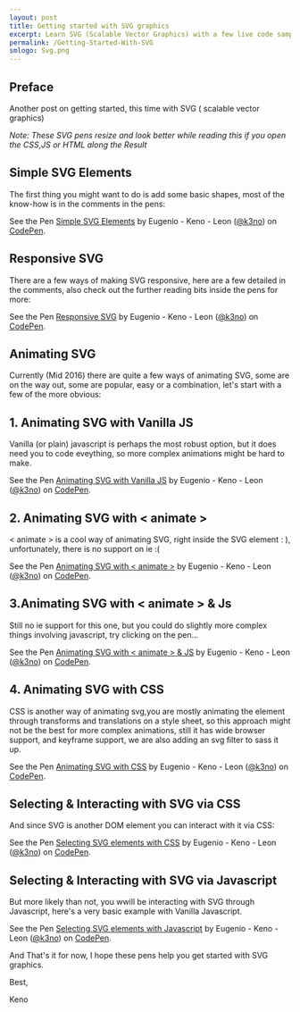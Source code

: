 ```yaml
---
layout: post
title: Getting started with SVG graphics
excerpt: Learn SVG (Scalable Vector Graphics) with a few live code samples.
permalink: /Getting-Started-With-SVG
smlogo: Svg.png
---
```


<h2><b>Preface</b></h2>

Another post on getting started, this time with SVG ( scalable vector graphics)


*Note: These SVG pens resize and look better while reading this if you open the CSS,JS or HTML along the Result*


<h2><b>Simple SVG Elements</b></h2>

The first thing you might want to do is add some basic shapes, most of the know-how is in the comments in the pens:

<p data-height="440" data-theme-id="0" data-slug-hash="WxGBaK" data-default-tab="html,result" data-user="k3no" data-embed-version="2" class="codepen">See the Pen <a href="http://codepen.io/k3no/pen/WxGBaK/">Simple SVG Elements</a> by Eugenio - Keno -  Leon (<a href="http://codepen.io/k3no">@k3no</a>) on <a href="http://codepen.io">CodePen</a>.</p>
<script async src="//assets.codepen.io/assets/embed/ei.js"></script>

<h2><b>Responsive SVG</b></h2>

There are a few ways of making SVG responsive, here are a few detailed in the comments, also check out the further reading bits inside the pens for more:

<p data-height="440" data-theme-id="0" data-slug-hash="MebJvW" data-default-tab="html,result" data-user="k3no" data-embed-version="2" class="codepen">See the Pen <a href="http://codepen.io/k3no/pen/MebJvW/">Responsive SVG</a> by Eugenio - Keno -  Leon (<a href="http://codepen.io/k3no">@k3no</a>) on <a href="http://codepen.io">CodePen</a>.</p>
<script async src="//assets.codepen.io/assets/embed/ei.js"></script>


<h2><b>Animating SVG</b></h2>

Currently (Mid 2016) there are quite a few ways of animating SVG, some are on the way out, some are popular, easy or a combination, let's start with a few of the more obvious:

<h2><b>1. Animating SVG with Vanilla JS</b></h2>

Vanilla (or plain) javascript is perhaps the most robust option, but it does need you to code eveything, so more complex animations might be hard to make.

<p data-height="440" data-theme-id="0" data-slug-hash="beBmeq" data-default-tab="js,result" data-user="k3no" data-embed-version="2" class="codepen">See the Pen <a href="http://codepen.io/k3no/pen/beBmeq/">Animating SVG with Vanilla JS</a> by Eugenio - Keno -  Leon (<a href="http://codepen.io/k3no">@k3no</a>) on <a href="http://codepen.io">CodePen</a>.</p>
<script async src="//assets.codepen.io/assets/embed/ei.js"></script>


<h2><b>2. Animating SVG with &lt; animate &gt; </b></h2>

&lt; animate &gt; is a cool way of animating SVG, right inside the SVG element : ), unfortunately, there is no support on ie :(

  <p data-height="440" data-theme-id="0" data-slug-hash="vKyVby" data-default-tab="html,result" data-user="k3no" data-embed-version="2" class="codepen">See the Pen <a href="http://codepen.io/k3no/pen/vKyVby/">Animating SVG with < animate ></a> by Eugenio - Keno -  Leon (<a href="http://codepen.io/k3no">@k3no</a>) on <a href="http://codepen.io">CodePen</a>.</p>
  <script async src="//assets.codepen.io/assets/embed/ei.js"></script>

<h2><b>3.Animating SVG with &lt; animate &gt; & Js </b></h2>

Still no ie support for this one, but you could do slightly more complex things involving javascript, try clicking on the pen...

<p data-height="440" data-theme-id="0" data-slug-hash="dXNYMp" data-default-tab="html,result" data-user="k3no" data-embed-version="2" class="codepen">See the Pen <a href="http://codepen.io/k3no/pen/dXNYMp/">Animating SVG with < animate > & JS</a> by Eugenio - Keno -  Leon (<a href="http://codepen.io/k3no">@k3no</a>) on <a href="http://codepen.io">CodePen</a>.</p>
<script async src="//assets.codepen.io/assets/embed/ei.js"></script>

<h2><b>4. Animating SVG with CSS</b></h2>

CSS is another way of animating svg,you are mostly animating the element through transforms and translations on a style sheet, so this approach might not be the best for more complex animations, still it has wide browser support, and keyframe support, we are also adding an svg filter to sass it up.

<p data-height="440" data-theme-id="0" data-slug-hash="oLBGwr" data-default-tab="html,result" data-user="k3no" data-embed-version="2" class="codepen">See the Pen <a href="http://codepen.io/k3no/pen/oLBGwr/">Animating  SVG  with CSS</a> by Eugenio - Keno -  Leon (<a href="http://codepen.io/k3no">@k3no</a>) on <a href="http://codepen.io">CodePen</a>.</p>
<script async src="//assets.codepen.io/assets/embed/ei.js"></script>

<h2><b>Selecting & Interacting with SVG via CSS</b></h2>

And since SVG is another DOM element you can interact with it via CSS:

<p data-height="440" data-theme-id="0" data-slug-hash="JKEYOR" data-default-tab="html,result" data-user="k3no" data-embed-version="2" class="codepen">See the Pen <a href="http://codepen.io/k3no/pen/JKEYOR/">Selecting SVG elements with CSS</a> by Eugenio - Keno -  Leon (<a href="http://codepen.io/k3no">@k3no</a>) on <a href="http://codepen.io">CodePen</a>.</p>
<script async src="//assets.codepen.io/assets/embed/ei.js"></script>

<h2><b>Selecting & Interacting with SVG via Javascript</b></h2>

But more likely than not, you wwill be interacting with SVG through Javascript, here's a very basic example with Vanilla Javascript.

<p data-height="440" data-theme-id="0" data-slug-hash="LZxrXP" data-default-tab="html,result" data-user="k3no" data-embed-version="2" class="codepen">See the Pen <a href="http://codepen.io/k3no/pen/LZxrXP/">Selecting SVG elements with Javascript</a> by Eugenio - Keno -  Leon (<a href="http://codepen.io/k3no">@k3no</a>) on <a href="http://codepen.io">CodePen</a>.</p>
<script async src="//assets.codepen.io/assets/embed/ei.js"></script>

And That's it for now, I hope these pens help you get started with SVG graphics.

Best,

Keno
